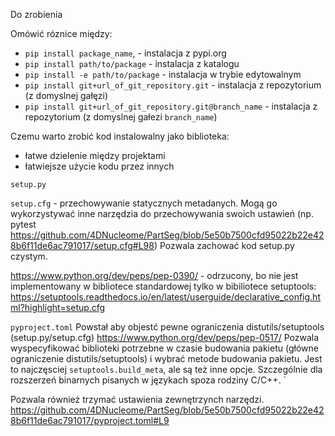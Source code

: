 Do zrobienia

Omówić róznice między:
  * `pip install package_name`, - instalacja z pypi.org
  * `pip install path/to/package` - instalacja z katalogu
  * `pip install -e path/to/package` - instalacja w trybie edytowalnym
  * `pip install git+url_of_git_repository.git` - instalacja z repozytorium (z domyslnej gałęzi)
  * `pip install git+url_of_git_repository.git@branch_name` - instalacja z repozytorium (z domyslnej gałezi `branch_name`)
    
Czemu warto zrobić kod instalowalny jako biblioteka:
  * łatwe dzielenie między projektami
  * łatwiejsze użycie kodu przez innych

`setup.py` 

`setup.cfg` - przechowywanie statycznych metadanych. 
Mogą go wykorzystywać inne narzędzia do przechowywania swoich ustawień (np. pytest https://github.com/4DNucleome/PartSeg/blob/5e50b7500cfd95022b22e428b6f11de6ac791017/setup.cfg#L98)
Pozwala zachować kod setup.py czystym.

https://www.python.org/dev/peps/pep-0390/ - odrzucony, bo nie jest implementowany w bibliotece standardowej tylko w bibiliotece setuptools:
https://setuptools.readthedocs.io/en/latest/userguide/declarative_config.html?highlight=setup.cfg


`pyproject.toml` 
Powstał aby objestć pewne ograniczenia distutils/setuptools (setup.py/setup.cfg)
https://www.python.org/dev/peps/pep-0517/
Pozwala wyspecyfikować biblioteki potrzebne w czasie budowania pakietu (główne ograniczenie distutils/setuptools) i 
wybrać metode budowania pakietu. Jest to najczęsciej `setuptools.build_meta`, ale są też inne opcje. Szczególnie dla rozszerzeń 
binarnych pisanych w językach spoza rodziny C/C++.
`

Pozwala również trzymać ustawienia zewnętrzynch narzędzi. 
https://github.com/4DNucleome/PartSeg/blob/5e50b7500cfd95022b22e428b6f11de6ac791017/pyproject.toml#L9